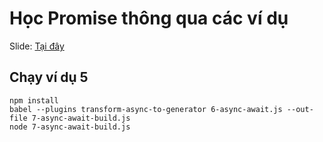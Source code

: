 # Học Promise thông qua các ví dụ

Slide: [Tại đây](https://docs.google.com/presentation/d/13Q6cN_pjX5uYQ4HPtEAHOIuvFfxUaPm6I-hsvGG6dM4/edit?usp=sharing)

## Chạy ví dụ 5
```
npm install
babel --plugins transform-async-to-generator 6-async-await.js --out-file 7-async-await-build.js
node 7-async-await-build.js
```